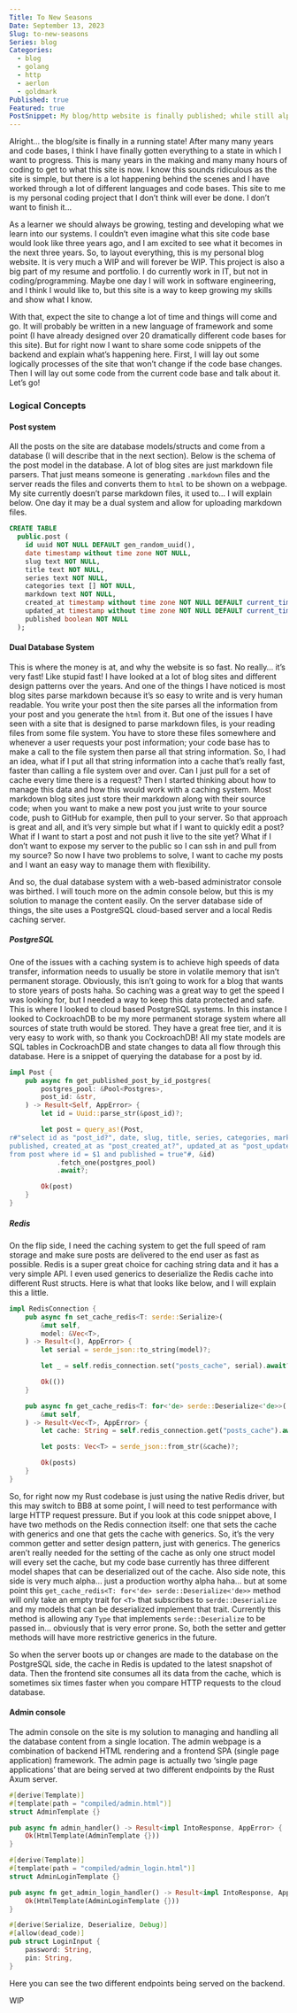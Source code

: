 ```yaml
---
Title: To New Seasons
Date: September 13, 2023
Slug: to-new-seasons
Series: blog
Categories:
  - blog
  - golang
  - http
  - aerlon
  - goldmark
Published: true
Featured: true
PostSnippet: My blog/http website is finally published; while still alpha and there is a lot of progress to be made, I want to start pushing content I actually care about. This post will explain some of the technical aspects behind the sites backend design and the work I have done over the years on this concept.
---
```


Alright... the blog/site is finally in a running state! After many many years and code bases, I think I have finally gotten everything to a state in which I want to progress. This is many years in the making and many many hours of coding to get to what this site is now. I know this sounds ridiculous as the site is simple, but there is a lot happening behind the scenes and I have worked through a lot of different languages and code bases. This site to me is my personal coding project that I don’t think will ever be done. I don’t want to finish it…

As a learner we should always be growing, testing and developing what we learn into our systems. I couldn’t even imagine what this site code base would look like three years ago, and I am excited to see what it becomes in the next three years.
So, to layout everything, this is my personal blog website. It is very much a WIP and will forever be WIP. This project is also a big part of my resume and portfolio. I do currently work in IT, but not in coding/programming. Maybe one day I will work in software engineering, and I think I would like to, but this site is a way to keep growing my skills and show what I know.

With that, expect the site to change a lot of time and things will come and go. It will probably be written in a new language of framework and some point (I have already designed over 20 dramatically different code bases for this site). But for right now I want to share some code snippets of the backend and explain what’s happening here. First, I will lay out some logically processes of the site that won’t change if the code base changes. Then I will lay out some code from the current code base and talk about it. Let’s go!

### Logical Concepts

#### Post system

All the posts on the site are database models/structs and come from a database (I will describe that in the next section). Below is the schema of the post model in the database. A lot of blog sites are just markdown file parsers. That just means someone is generating `.markdown` files and the server reads the files and converts them to `html` to be shown on a webpage. My site currently doesn’t parse markdown files, it used to… I will explain below. One day it may be a dual system and allow for uploading markdown files.

```sql
CREATE TABLE
  public.post (
    id uuid NOT NULL DEFAULT gen_random_uuid(),
    date timestamp without time zone NOT NULL,
    slug text NOT NULL,
    title text NOT NULL,
    series text NOT NULL,
    categories text [] NOT NULL,
    markdown text NOT NULL,
    created_at timestamp without time zone NOT NULL DEFAULT current_timestamp(),
    updated_at timestamp without time zone NOT NULL DEFAULT current_timestamp(),
    published boolean NOT NULL
  );
```

#### Dual Database System

This is where the money is at, and why the website is so fast. No really… it’s very fast! Like stupid fast! I have looked at a lot of blog sites and different design patterns over the years. And one of the things I have noticed is most blog sites parse markdown because it’s so easy to write and is very human readable. You write your post then the site parses all the information from your post and you generate the `html` from it. But one of the issues I have seen with a site that is designed to parse markdown files, is your reading files from some file system. You have to store these files somewhere and whenever a user requests your post information; your code base has to make a call to the file system then parse all that string information. So, I had an idea, what if I put all that string information into a cache that’s really fast, faster than calling a file system over and over. Can I just pull for a set of cache every time there is a request? Then I started thinking about how to manage this data and how this would work with a caching system. Most markdown blog sites just store their markdown along with their source code; when you want to make a new post you just write to your source code, push to GitHub for example, then pull to your server. So that approach is great and all, and it’s very simple but what if I want to quickly edit a post? What if I want to start a post and not push it live to the site yet? What if I don’t want to expose my server to the public so I can ssh in and pull from my source? So now I have two problems to solve, I want to cache my posts and I want an easy way to manage them with flexibility.

And so, the dual database system with a web-based administrator console was birthed. I will touch more on the admin console below, but this is my solution to manage the content easily. On the server database side of things, the site uses a PostgreSQL cloud-based server and a local Redis caching server.

##### PostgreSQL

One of the issues with a caching system is to achieve high speeds of data transfer, information needs to usually be store in volatile memory that isn’t permanent storage. Obviously, this isn’t going to work for a blog that wants to store years of posts haha. So caching was a great way to get the speed I was looking for, but I needed a way to keep this data protected and safe. This is where I looked to cloud based PostgreSQL systems. In this instance I looked to CockroachDB to be my more permanent storage system where all sources of state truth would be stored. They have a great free tier, and it is very easy to work with, so thank you CockroachDB! All my state models are SQL tables in CockroachDB and state changes to data all flow through this database. Here is a snippet of querying the database for a post by id.

```rust
impl Post {
    pub async fn get_published_post_by_id_postgres(
        postgres_pool: &Pool<Postgres>,
        post_id: &str,
    ) -> Result<Self, AppError> {
        let id = Uuid::parse_str(&post_id)?;

        let post = query_as!(Post,
r#"select id as "post_id?", date, slug, title, series, categories, markdown,
published, created_at as "post_created_at?", updated_at as "post_updated_at?"
from post where id = $1 and published = true"#, &id)
            .fetch_one(postgres_pool)
            .await?;

        Ok(post)
    }
}
```

##### Redis

On the flip side, I need the caching system to get the full speed of ram storage and make sure posts are delivered to the end user as fast as possible. Redis is a super great choice for caching string data and it has a very simple API. I even used generics to deserialize the Redis cache into different Rust structs. Here is what that looks like below, and I will explain this a little.

```rust
impl RedisConnection {
    pub async fn set_cache_redis<T: serde::Serialize>(
        &mut self,
        model: &Vec<T>,
    ) -> Result<(), AppError> {
        let serial = serde_json::to_string(model)?;

        let _ = self.redis_connection.set("posts_cache", serial).await?;

        Ok(())
    }

    pub async fn get_cache_redis<T: for<'de> serde::Deserialize<'de>>(
        &mut self,
    ) -> Result<Vec<T>, AppError> {
        let cache: String = self.redis_connection.get("posts_cache").await?;

        let posts: Vec<T> = serde_json::from_str(&cache)?;

        Ok(posts)
    }
}
```

So, for right now my Rust codebase is just using the native Redis driver, but this may switch to BB8 at some point, I will need to test performance with large HTTP request pressure. But if you look at this code snippet above, I have two methods on the Redis connection itself: one that sets the cache with generics and one that gets the cache with generics. So, it’s the very common getter and setter design pattern, just with generics. The generics aren’t really needed for the setting of the cache as only one struct model will every set the cache, but my code base currently has three different model shapes that can be deserialized out of the cache. Also side note, this side is very much alpha… just a production worthy alpha haha… but at some point this `get_cache_redis<T: for<'de> serde::Deserialize<'de>>` method will only take an empty trait for `<T>` that subscribes to `serde::Deserialize` and my models that can be deserialized implement that trait. Currently this method is allowing any `Type` that implements `serde::Deserialize` to be passed in… obviously that is very error prone. So, both the setter and getter methods will have more restrictive generics in the future.

So when the server boots up or changes are made to the database on the PostgreSQL side, the cache in Redis is updated to the latest snapshot of data. Then the frontend site consumes all its data from the cache, which is sometimes six times faster when you compare HTTP requests to the cloud database.

#### Admin console

The admin console on the site is my solution to managing and handling all the database content from a single location. The admin webpage is a combination of backend HTML rendering and a frontend SPA (single page application) framework. The admin page is actually two ‘single page applications’ that are being served at two different endpoints by the Rust Axum server.

```rust
#[derive(Template)]
#[template(path = "compiled/admin.html")]
struct AdminTemplate {}

pub async fn admin_handler() -> Result<impl IntoResponse, AppError> {
    Ok(HtmlTemplate(AdminTemplate {}))
}

#[derive(Template)]
#[template(path = "compiled/admin_login.html")]
struct AdminLoginTemplate {}

pub async fn get_admin_login_handler() -> Result<impl IntoResponse, AppError> {
    Ok(HtmlTemplate(AdminLoginTemplate {}))
}

#[derive(Serialize, Deserialize, Debug)]
#[allow(dead_code)]
pub struct LoginInput {
    password: String,
    pin: String,
}
```

Here you can see the two different endpoints being served on the backend.

WIP
